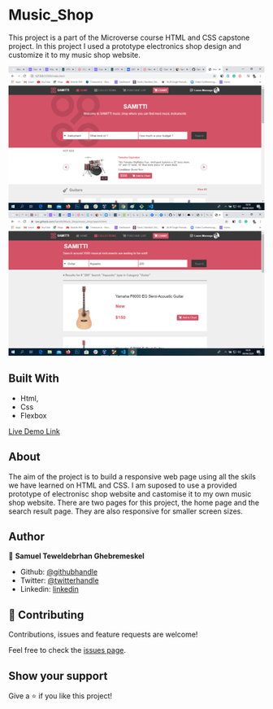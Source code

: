 # Music_Shop

This project is a part of the Microverse course HTML and CSS capstone project. In this project I used a prototype electronics shop design and customize it to my music shop website.

![screenshot 1](images/home_screen_shoot.png) 
![screenshot 1](images/search_screen_shot.png) 


## Built With

- Html,
- Css
- Flexbox

[Live Demo Link](https://raw.githack.com/Samitti/Music_Shop/music_shop/index.html)


## About

The aim of the project is to build a responsive web page using all the skils we have learned on HTML and CSS. I am suposed to use a provided prototype of electronisc shop website and castomise it to my own music shop website. There are two pages for this project, the home page and the search result page. They are also responsive for smaller screen sizes.

## Author

👤 **Samuel Teweldebrhan Ghebremeskel**

- Github: [@githubhandle](https://github.com/Samitti)
- Twitter: [@twitterhandle](https://twitter.com/Samuel63734232)
- Linkedin: [linkedin](https://www.linkedin.com/in/samuel-ghebremeskel-29685811a/)

## 🤝 Contributing

Contributions, issues and feature requests are welcome!

Feel free to check the [issues page](https://github.com/Samitti/Newsweek-clone/issues).

## Show your support

Give a ⭐️ if you like this project!



